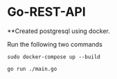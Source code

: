 # Go-REST-API

**Created postgresql using docker.

Run the following two commands

` sudo docker-compose up --build `

` go run ./main.go `
